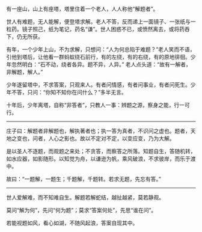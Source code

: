 
有一座山，山上有座塔，塔里住着一个老人，人人称他“解题者”。

世人有难题，无人能解，便登塔求解。老人不答，反而递上一面镜子、一张纸与一粒药。镜子照己，纸为笔记，药名“谦”。世人困惑不已，或愤然离去，或将药吞下，仍无所获。

有年，一个少年上山，不为求解，只想问：“人为何总陷于难题？”老人笑而不语，引他到塔后，让他看一群蚂蚁绕石前行，有的左绕，有的右绕，有的原地徘徊。少年忽然明白：“石不动，绕者各异。题不异，人异。”
老人点头道：“故有一解者，非解题，解人。”

少年遂留塔中，不求答案，只观来人。有者问情感，有者问事业，有者问死生。少年不答，只问：“你知不知你在问什么？”多半无言。

十年后，少年离塔，自称“非答者”，只教人一事：辨题之源，察身之能，行一可行。

---

庄子曰：解题者非解题也，解执著者也；执一答为真者，不识问之虚也。题者，天地之变也，问者，人心之影也。故以不定对不定，以变应变，乃为大解。

是以圣人不逐题，而观题之来处；不贪答，而察答之所落。知题自生，答随机转，如水应器，如影随形。以知觉为舟，以谦逊为帆，乘风破浪，不求彼岸，而乐于渡中。

故曰：“一题解，一题生；千题解，千题转。若求无题，先忘有答。”

---

世人爱解难，而不知难自生。解题若解蛇结，越扯越紧，莫若静观。

莫问“解为何”，先问“何为题”；莫求“答案何处”，先思“谁在问”。

若能视题如风，看心如湖，不随风起浪，答案自现其中。
